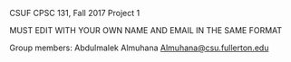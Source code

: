 CSUF CPSC 131, Fall 2017
Project 1

MUST EDIT WITH YOUR OWN NAME AND EMAIL IN THE SAME FORMAT

Group members:
Abdulmalek Almuhana Almuhana@csu.fullerton.edu
